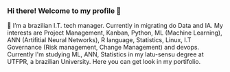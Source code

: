 ### Hi there! Welcome to my profile 👋

🌱 I’m a brazilian I.T. tech manager. Currently in migrating do Data and IA. My interests are Project Management, Kanban, Python, ML (Machine Learning), ANN (Artifitial Neural Networks), R language, Statistics, Linux, I.T Governance (Risk management, Change Management) and devops. 
Currently I'm studying ML, ANN, Statistics in my latu-sensu degree at UTFPR, a brazilian University.
Here you can get look in my portifolio. 


<!--
**alansantosmg/alansantosmg** is a ✨ _special_ ✨ repository because its `README.md` (this file) appears on your GitHub profile.

Here are some ideas to get you started:

- 🔭 I’m currently working on ...

- 👯 I’m looking to collaborate on ...
- 🤔 I’m looking for help with ...
- 💬 Ask me about ...
- 📫 How to reach me: ...
- 😄 Pronouns: ...
-  ...
-->
